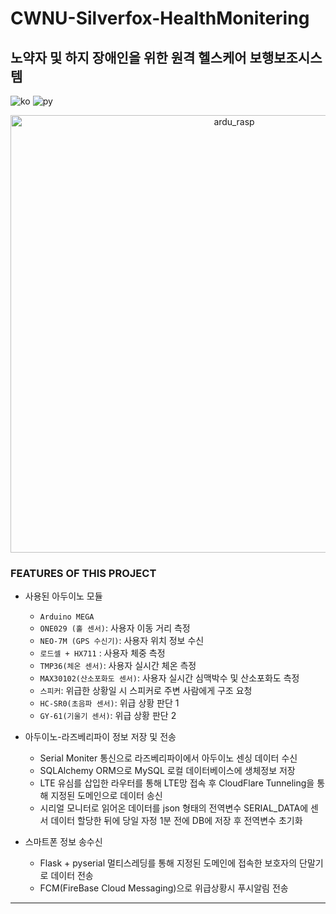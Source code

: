 # CWNU-Silverfox-HealthMonitering
## 노약자 및 하지 장애인을 위한 원격 헬스케어 보행보조시스템
![ko](https://img.shields.io/badge/lang-ko-red.svg)
![py](https://img.shields.io/badge/lang-py-blue.svg)
<p align="center">
    <img width="700" alt="ardu_rasp" src="https://github.com/MaiBoii/CWNU-Silverfox-HealthMonitering/assets/102716410/8d7ba7b6-8f6e-40cc-89a8-b67463618e9d">
</p>

### FEATURES OF THIS PROJECT
- 사용된 아두이노 모듈
    - `Arduino MEGA`
    - `ONE029 (홀 센서)`: 사용자 이동 거리 측정
    - `NEO-7M (GPS 수신기)`: 사용자 위치 정보 수신
    - `로드셀 + HX711` : 사용자 체중 측정 
    - `TMP36(체온 센서)`: 사용자 실시간 체온 측정
    - `MAX30102(산소포화도 센서)`: 사용자 실시간 심맥박수 및 산소포화도 측정
    - `스피커`: 위급한 상황일 시 스피커로 주변 사람에게 구조 요청 
    - `HC-SR0(초음파 센서)`: 위급 상황 판단 1
    - `GY-61(기울기 센서)`: 위급 상황 판단 2
    
- 아두이노-라즈베리파이 정보 저장 및 전송 
    - Serial Moniter 통신으로 라즈베리파이에서 아두이노 센싱 데이터 수신
    - SQLAlchemy ORM으로 MySQL 로컬 데이터베이스에 생체정보 저장
    - LTE 유심를 삽입한 라우터를 통해 LTE망 접속 후 CloudFlare Tunneling을 통해 지정된 도메인으로 데이터 송신
    - 시리얼 모니터로 읽어온 데이터를 json 형태의 전역변수 SERIAL_DATA에 센서 데이터 할당한 뒤에 당일 자정 1분 전에 DB에 저장 후 전역변수 초기화


- 스마트폰 정보 송수신
    - Flask + pyserial 멀티스레딩를 통해 지정된 도메인에 접속한 보호자의 단말기로 데이터 전송
    - FCM(FireBase Cloud Messaging)으로 위급상황시 푸시알림 전송

---
